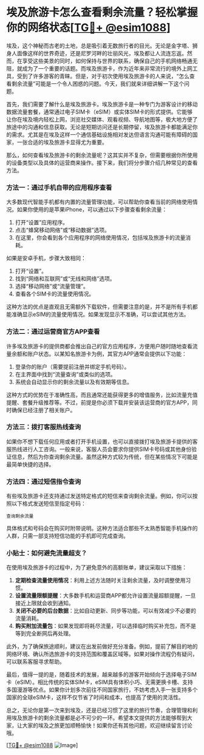 # 埃及旅游卡怎么查看剩余流量？轻松掌握你的网络状态[[TG💪+ @esim1088](https://t.me/s/esim1088)]

埃及，这个神秘而古老的土地，总是吸引着无数旅行者的目光。无论是金字塔、狮身人面像这样的世界奇迹，还是尼罗河畔的壮丽风光，埃及都让人流连忘返。然而，在享受这些美景的同时，如何保持与世界的联系，确保自己的手机网络畅通无阻，就成为了一个重要的话题。而埃及旅游卡，作为近年来非常流行的境外上网工具，受到了许多游客的青睐。但是，对于初次使用埃及旅游卡的人来说，“怎么查看剩余流量”可能是一个令人困惑的问题。今天，我们就来详细讲解一下这个问题。

首先，我们需要了解什么是埃及旅游卡。埃及旅游卡是一种专门为游客设计的移动数据流量套餐，通常通过电子SIM卡（eSIM）或实体SIM卡的形式提供。它能够让你在埃及境内轻松上网，浏览社交媒体、观看视频、导航地图等，极大地方便了旅途中的沟通和信息获取。无论是短期访问还是长期停留，埃及旅游卡都能满足你的需求。尤其是在埃及这样一个通信基础设施相对发达但语言沟通可能有障碍的国家，一张合适的埃及旅游卡显得尤为重要。

那么，如何查看埃及旅游卡的剩余流量呢？这其实并不复杂，但需要根据你所使用的设备类型以及具体的运营商来操作。接下来，我们将分步骤介绍几种常见的查看方法。

### 方法一：通过手机自带的应用程序查看

大多数现代智能手机都有内置的流量管理功能，可以帮助你查看当前的网络使用情况。如果你使用的是苹果iPhone，可以通过以下步骤查看剩余流量：

1. 打开“设置”应用程序。
2. 点击“蜂窝移动网络”或“移动数据”选项。
3. 在这里，你会看到各个应用程序的网络使用情况，包括埃及旅游卡的流量消耗。

如果是安卓手机，步骤大致相同：

1. 打开“设置”。
2. 找到“网络和互联网”或“无线和网络”选项。
3. 选择“移动网络”或“流量管理”。
4. 查看各个SIM卡的流量使用情况。

这种方法的优点是直观且无需额外下载软件，但需要注意的是，并不是所有手机都能准确显示eSIM的流量使用情况。如果发现显示不准确，可以尝试其他方法。

### 方法二：通过运营商官方APP查看

许多埃及旅游卡的提供商都会推出自己的官方应用程序，方便用户随时随地查看流量余额和账户状态。以某知名旅游卡为例，其官方APP通常会提供以下功能：

1. 登录你的账户（需要提前注册并绑定手机号码）。
2. 在主界面中找到“流量查询”或类似的选项。
3. 系统会自动显示你的剩余流量以及有效期等信息。

这种方式的优势在于准确性高，而且通常还能获得更多的增值服务，比如流量充值提醒、套餐升级推荐等。不过，前提是你必须下载并安装该运营商的官方APP，同时确保已经注册了相关账户。

### 方法三：拨打客服热线查询

如果你不想下载任何应用或者打开手机设置，也可以直接拨打埃及旅游卡提供的客服热线进行人工咨询。一般来说，客服人员会要求你提供SIM卡号码或其他身份验证信息，然后为你查询剩余流量。虽然这种方式较为传统，但在某些情况下可能是最简单快捷的选择。

### 方法四：通过短信指令查询

有些埃及旅游卡还支持通过发送特定格式的短信来查询剩余流量。例如，你可以按照以下格式发送短信至指定号码：

```
查询剩余流量
```

具体格式和号码会在购买时附带说明。这种方法适合那些不太熟悉智能手机操作的人群，只需一部支持短信功能的手机即可完成查询。

### 小贴士：如何避免流量超支？

在使用埃及旅游卡的过程中，为了避免意外的高额账单，建议采取以下措施：

1. **定期检查流量使用情况**：利用上述方法随时关注剩余流量，及时调整使用习惯。
2. **设置流量限额提醒**：大多数手机和运营商APP都允许设置流量超额提醒，一旦接近上限就会收到通知。
3. **关闭不必要的后台数据**：比如自动更新、同步等功能，可以有效减少不必要的流量消耗。
4. **购买附加流量包**：如果发现即将耗尽流量，可以选择临时购买补充包，而不是等到完全断网后再处理。

此外，为了确保旅途顺利，建议在出发前做好充分准备。例如，提前了解目的地的网络环境、确认所选旅游卡的支持范围和覆盖区域等。如果对操作流程仍有疑问，可以联系客服寻求帮助。

最后，值得一提的是，随着技术的发展，越来越多的游客开始倾向于选择电子SIM卡（eSIM）。相比传统的实体SIM卡，eSIM具有体积小巧、无需更换卡槽、支持多国漫游等优点。如果你计划多次前往不同国家旅行，不妨考虑入手一张支持多个国家的全球eSIM卡，这样不仅节省了时间和成本，也提高了使用的灵活性。

总之，无论你是第一次来到埃及，还是已经习惯了这里的旅行节奏，合理管理和利用埃及旅游卡的剩余流量都是必不可少的一环。希望本文提供的方法能够帮到大家，让大家的埃及之旅更加顺畅愉快！如果你还有其他问题，欢迎继续留言讨论哦。

[[TG💪+ @esim1088](https://t.me/s/esim1088) ![Image](https://i.postimg.cc/4NQfJmqS/Snipaste-2025-05-13-00-14-12.png)]